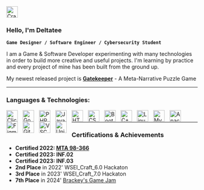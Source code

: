<img alt="Crab Collector Icon" width="30px" style="padding-right:10px;" src="https://crabcollector.com/img/crab_collector_icon.png"/>

### Hello, I'm Deltatee

**`Game Designer / Software Engineer / Cybersecurity Student`**

I am a Game & Software Developer experimenting with many technologies in order to build more creative and useful projects.
I'm learning by practice and every project of mine has been built from the ground up. 

My newest released project is **[Gatekeeper](https://deltateedev.itch.io/gatekeeper)** - A Meta-Narrative Puzzle Game

---

### Languages & Technologies:
<img align="left" alt="Clickteam Fusion 2.5+" width="30px" style="padding-right:10px;" src="https://crabcollector.com/img/ctf.png"/>
<img align="left" alt="Godot Engine" width="30px" style="padding-right:10px;" src="https://cdn.jsdelivr.net/gh/devicons/devicon/icons/godot/godot-original.svg" />
<img align="left" alt="PHP" width="30px" style="padding-right:10px;" src="https://cdn.jsdelivr.net/gh/devicons/devicon/icons/php/php-original.svg" />
<img align="left" alt="JavaScript" width="30px" style="padding-right:10px;" src="https://cdn.jsdelivr.net/gh/devicons/devicon/icons/javascript/javascript-original.svg">
<img align="left" alt="HTML" width="30px" style="padding-right:10px;" src="https://cdn.jsdelivr.net/gh/devicons/devicon/icons/html5/html5-original.svg">
<img align="left" alt="CSS" width="30px" style="padding-right:10px;" src="https://cdn.jsdelivr.net/gh/devicons/devicon/icons/css3/css3-original.svg" />
<img align="left" alt="Bootstrap" width="30px" style="padding-right:10px;" src="https://cdn.jsdelivr.net/gh/devicons/devicon/icons/bootstrap/bootstrap-original.svg" />
<img align="left" alt="C++" width="30px" style="padding-right:10px;" src="https://cdn.jsdelivr.net/gh/devicons/devicon/icons/cplusplus/cplusplus-original.svg" />
<img align="left" alt="Linux" width="30px" style="padding-right:10px;" src="https://cdn.jsdelivr.net/gh/devicons/devicon/icons/linux/linux-original.svg" />
<img align="left" alt="MySQL" width="30px" style="padding-right:10px;" src="https://cdn.jsdelivr.net/gh/devicons/devicon/icons/mysql/mysql-original.svg" />
<img align="left" alt="Apache" width="30px" style="padding-right:10px;" src="https://cdn.jsdelivr.net/gh/devicons/devicon/icons/apache/apache-original-wordmark.svg" />
<img align="left" alt="Figma" width="30px" style="padding-right:10px;" src="https://cdn.jsdelivr.net/gh/devicons/devicon/icons/figma/figma-original.svg" />
<img align="left" alt="Git" width="30px" style="padding-right:10px;" src="https://cdn.jsdelivr.net/gh/devicons/devicon/icons/git/git-original.svg" />
<img align="left" alt="VSCode" width="30px" style="padding-right:10px;" src="https://cdn.jsdelivr.net/gh/devicons/devicon/icons/vscode/vscode-original.svg" />
<img align="left" alt="Unity" width="30px" style="padding-right:10px;" src="https://cdn.jsdelivr.net/gh/devicons/devicon/icons/unity/unity-original.svg" />
<br>

---

### Certifications & Achievements
 - **Certified 2022: [MTA 98-366](https://www.credly.com/badges/337333be-3df9-482d-b660-ac43d3817f18/public_url)**
 - **Certified 2023: INF.02**
 - **Certified 2023: INF.03**
 - **2nd Place** in 2022' WSEI_Craft_6.0 Hackaton
 - **3rd Place** in 2023' WSEI_Craft_7.0 Hackaton
 - **7th Place** in 2024' [Brackey's Game Jam](https://itch.io/jam/brackeys-11/rate/2535757)
